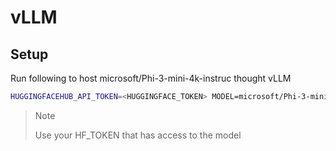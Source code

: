 # vLLM

## Setup

Run following to host microsoft/Phi-3-mini-4k-instruc thought vLLM
```bash
HUGGINGFACEHUB_API_TOKEN=<HUGGINGFACE_TOKEN> MODEL=microsoft/Phi-3-mini-4k-instruct docker compose -f compose.yml up
```

> Note
> 
> Use your HF_TOKEN that has access to the model


